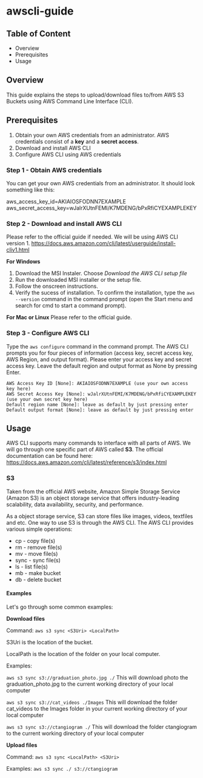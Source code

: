 # awscli-guide

## Table of Content
* Overview
* Prerequisites
* Usage

## Overview
This guide explains the steps to upload/download files to/from AWS S3 Buckets using AWS Command Line Interface (CLI).

## Prerequisites
1. Obtain your own AWS credentials from an administrator. AWS credentials consist of a **key** and a **secret access**.
2. Download and install AWS CLI
3. Configure AWS CLI using AWS credentials


### Step 1 - Obtain AWS credentials
You can get your own AWS credentials from an administrator. It should look something like this:

aws_access_key_id=AKIAIOSFODNN7EXAMPLE
aws_secret_access_key=wJalrXUtnFEMI/K7MDENG/bPxRfiCYEXAMPLEKEY

### Step 2 - Download and install AWS CLI
Please refer to the official guide if needed. We will be using AWS CLI version 1.
https://docs.aws.amazon.com/cli/latest/userguide/install-cliv1.html

**For Windows**
1. Download the MSI Instaler. Choose *Download the AWS CLI setup file*
2. Run the downloaded MSI installer or the setup file.
3. Follow the onscreen instructions.
4. Verify the sucess of installation. To confirm the installation, type the ```aws --version``` command in the command prompt (open the Start menu and search for cmd to start a command prompt).

**For Mac or Linux**
Please refer to the official guide.

### Step 3 - Configure AWS CLI
Type the ```aws configure``` command in the command prompt. The AWS CLI prompts you for four pieces of information (access key, secret access key, AWS Region, and output format). Please enter your access key and secret access key. Leave the default region and output format as None by pressing Enter.
```
AWS Access Key ID [None]: AKIAIOSFODNN7EXAMPLE (use your own access key here)
AWS Secret Access Key [None]: wJalrXUtnFEMI/K7MDENG/bPxRfiCYEXAMPLEKEY (use your own secret key here)
Default region name [None]: leave as default by just pressing enter
Default output format [None]: leave as default by just pressing enter
````

## Usage
AWS CLI supports many commands to interface with all parts of AWS. We will go through one specific part of AWS called **S3**. The official documentation can be found here: https://docs.aws.amazon.com/cli/latest/reference/s3/index.html

### S3
Taken from the official AWS website, Amazon Simple Storage Service (Amazon S3) is an object storage service that offers industry-leading scalability, data availability, security, and performance.

As a object storage service, S3 can store files like images, videos, textfiles and etc. One way to use S3 is through the AWS CLI. The AWS CLI provides various simple operations:

* cp - copy file(s)
* rm - remove file(s)
* mv - move file(s)
* sync - sync file(s)
* ls - list file(s)
* mb - make bucket
* db - delete bucket

#### Examples
Let's go through some common examples:

**Download files**

Command: 
```aws s3 sync <S3Uri> <LocalPath>```

S3Uri is the location of the bucket.

LocalPath is the location of the folder on your local computer.

Examples: 

```aws s3 sync s3://graduation_photo.jpg ./``` This will download photo the graduation_photo.jpg to the current working directory of your local computer

```aws s3 sync s3://cat_videos ./Images``` This will download the folder cat_videos to the Images folder in your current working directory of your local computer

```aws s3 sync s3://ctangiogram ./``` This will download the folder ctangiogram to the current working directory of your local computer

**Upload files**

Command: 
```aws s3 sync <LocalPath> <S3Uri>```

Examples: 
```aws s3 sync ./ s3://ctangiogram```


